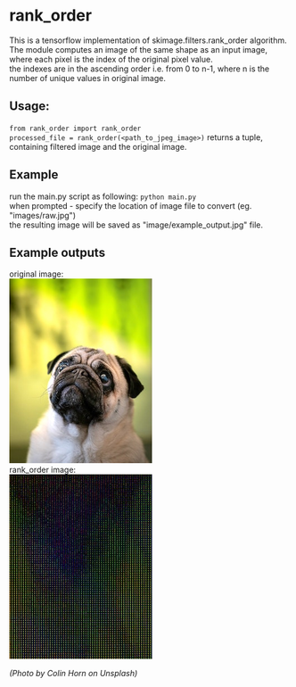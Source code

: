 # rank_order

This is a tensorflow implementation of skimage.filters.rank_order algorithm.<br>
The module computes an image of the same shape as an input image,
where each pixel is the index of the original pixel value.<br>
the indexes are in the ascending order i.e. from 0 to n-1, where n
is the number of unique values in original image.

## Usage:
`from rank_order import rank_order`<br>
`processed_file = rank_order(<path_to_jpeg_image>)`
returns a tuple, containing filtered image and the original image.

## Example
run the main.py script as following: `python main.py`<br>
when prompted - specify the location of
image file to convert (eg. "images/raw.jpg")<br>
the resulting image will be saved as "image/example_output.jpg" file.

## Example outputs
original image:<br> ![raw_image](images/raw.jpg)<br>
rank_order image:<br> ![processed_image](images/example_output.jpg)

*(Photo by Colin Horn on Unsplash)*

